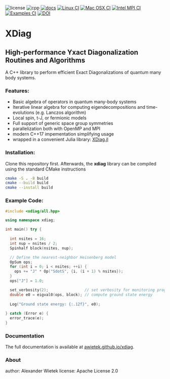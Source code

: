 ![license](https://img.shields.io/badge/license-Apache%202.0-blue)
![cpp](https://img.shields.io/badge/C++-17-blue.svg?style=flat&logo=c%2B%2B)
[![docs](https://img.shields.io/badge/Documentation-here-red.svg)](https://awietek.github.io/xdiag)
[![Linux CI](https://github.com/awietek/xdiag/actions/workflows/linux.yml/badge.svg?style=for-the-badge)](https://github.com/awietek/xdiag/actions/workflows/linux.yml)
[![Mac OSX CI](https://github.com/awietek/xdiag/actions/workflows/osx.yml/badge.svg?style=for-the-badge)](https://github.com/awietek/xdiag/actions/workflows/osx.yml)
[![Intel MPI CI](https://github.com/awietek/xdiag/actions/workflows/intelmpi.yml/badge.svg?style=for-the-badge)](https://github.com/awietek/xdiag/actions/workflows/intelmpi.yml)
[![Examples CI](https://github.com/awietek/xdiag/actions/workflows/intelmpi.yml/badge.svg?style=for-the-badge)](https://github.com/awietek/xdiag/actions/workflows/examples.yml)
[![DOI](https://zenodo.org/badge/169422780.svg)](https://zenodo.org/badge/latestdoi/169422780)


# XDiag
## High-performance Yxact Diagonalization Routines and Algorithms

A C++ library to perform efficient Exact Diagonalizations of quantum many body systems. 

### Features:
- Basic algebra of operators in quantum many-body systems
- Iterative linear algebra for computing eigendecompositions and time-evolutions (e.g. Lanczos algorithm)
- Local spin, t-J, or fermionic models
- Full support of generic space group symmetries
- parallelization both with OpenMP and MPI
- modern C++17 impementation simplifying usage
- wrapped in a convenient Julia library: [XDiag.jl](https://github.com/awietek/XDiag.jl)

### Installation:
Clone this repository first. Afterwards, the **xdiag** library can be compiled using the standard CMake instructions
```bash
cmake -S . -B build
cmake --build build
cmake --install build
```

### Example Code:
```cpp
#include <xdiag/all.hpp>

using namespace xdiag;

int main() try {
  
  int nsites = 16;
  int nup = nsites / 2;
  Spinhalf block(nsites, nup);

  // Define the nearest-neighbor Heisenberg model
  OpSum ops;
  for (int i = 0; i < nsites; ++i) {
    ops += "J" * Op("SdotS", {i, (i + 1) % nsites});
  }
  ops["J"] = 1.0;

  set_verbosity(2);                // set verbosity for monitoring progress
  double e0 = eigval0(ops, block); // compute ground state energy
  
  Log("Ground state energy: {:.12f}", e0);
  
} catch (Error e) {
  error_trace(e);
}

```

### Documentation
The full documentation is available at [awietek.github.io/xdiag](https://awietek.github.io/xdiag).

### About
author:   Alexander Wietek
license:   Apache License 2.0
